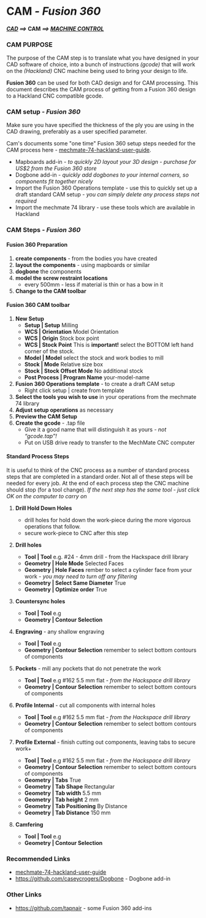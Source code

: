 # CAM *- Fusion 360*
#### *[CAD](CAD.md) ==>* CAM *==> [MACHINE CONTROL](Machine.md)*

### CAM PURPOSE
The purpose of the CAM step is to translate what you have designed in your CAD software of choice, into a bunch of instructions *(gcode)* that will work on the *(Hackland)* CNC machine being used to bring your design to life.

__Fusion 360__ can be used for both CAD design and for CAM processing. This document describes the CAM process of getting from a Fusion 360 design to a Hackland CNC compatible gcode.

### CAM setup *- Fusion 360*
Make sure you have specified the thickness of the ply you are using in the CAD drawing, preferably as a user specified parameter.

Cam's documents some "one time" Fusion 360 setup steps needed for the CAM process here -    [mechmate-74-hackland-user-guide](https://hackingismakingisengineering.wordpress.com/mechmate-74-hackland-user-guide/#resources).
* Mapboards add-in *- to quickly 2D layout your 3D design - purchase for US$2 from the Fusion 360 store*
* Dogbone add-in *- quickly add dogbones to your internal corners, so components fit together nicely*
* Import the Fusion 360 Operations template - use this to quickly set up a draft standard CAM setup *- you can simply delete any process steps not required*
* Import the mechmate 74 library - use these tools which are available in Hackland


### CAM Steps *- Fusion 360*

#### Fusion 360 Preparation
1. __create components__ - from the bodies you have created
2. __layout the components__ - using mapboards or similar
3. __dogbone__ the components
4. __model the screw restraint locations__
    * every 500mm - less if material is thin or has a bow in it
5. __Change to the CAM toolbar__

#### Fusion 360 CAM toolbar
1. __New Setup__
    * __Setup | Setup__ Milling
    * __WCS | Orientation__ Model Orientation
    * __WCS | Origin__ Stock box point
    * __WCS | Stock Point__ This is __important!__ select the BOTTOM left hand corner of the stock.
    * __Model | Model__ select the stock and work bodies to mill
    * __Stock | Mode__ Relative size box
    * __Stock | Stock Offset Mode__ No additional stock
    * __Post Process | Program Name__ your-model-name
2. __Fusion 360 Operations template__ - to create a draft CAM setup
    * Right click setup | create from template
3. __Select the tools you wish to use__ in your operations from the mechmate 74 library
4. __Adjust setup operations__ as necessary
5. __Preview the CAM Setup__
6. __Create the gcode__ - .tap file
    * Give it a good name that will distinguish it as yours *- not “gcode.tap”!*
    * Put on USB drive ready to transfer to the MechMate CNC computer

#### Standard Process Steps
It is useful to think of the CNC process as a number of standard process steps that are completed in a standard order. Not all of these steps will be needed for every job. At the end of each process step the CNC machine should stop (for a tool change). *If the next step has the same tool - just click OK on the computer to carry on*
1. __Drill Hold Down Holes__
     * drill holes for hold down the work-piece during the more vigorous operations that follow.
     * secure work-piece to CNC after this step

2. __Drill holes__
     * __Tool | Tool__ e.g. #24 - 4mm drill - from the Hackspace drill library
     * __Geometry | Hole Mode__ Selected Faces
     *  __Geometry | Hole Faces__ rember to select a cylinder face from your work *- you may need to turn off any filtering*
     * __Geometry | Select Same Diameter__ True
     * __Geometry | Optimize order__ True

3. __Countersync holes__
     * __Tool | Tool__ e.g
     * __Geometry | Contour Selection__

4. __Engraving__ - any shallow engraving
     * __Tool | Tool__ e.g
     * __Geometry | Contour Selection__ remember to select bottom contours of components

5. __Pockets__ - mill any pockets that do not penetrate the work
     * __Tool | Tool__ e.g #162 5.5 mm flat *- from the Hackspace drill library*
     * __Geometry | Contour Selection__ remember to select bottom contours of components

6. __Profile Internal__ - cut all components with internal holes
     * __Tool | Tool__ e.g #162 5.5 mm flat *- from the Hackspace drill library*
     * __Geometry | Contour Selection__ remember to select bottom contours of components

7. __Profile External__ - finish cutting out components, leaving tabs to secure work+
     * __Tool | Tool__ e.g #162 5.5 mm flat *- from the Hackspace drill library*
     * __Geometry | Contour Selection__ remember to select bottom contours of components
     * __Geometry | Tabs__ True
     * __Geometry | Tab Shape__ Rectangular
     * __Geometry | Tab width__ 5.5 mm
     * __Geometry | Tab height__ 2 mm
     * __Geometry | Tab Positioning__ By Distance
     * __Geometry | Tab Distance__ 150 mm

8. __Camfering__
     * __Tool | Tool__ e.g
     * __Geometry | Contour Selection__

### Recommended Links
* [mechmate-74-hackland-user-guide](https://hackingismakingisengineering.wordpress.com/mechmate-74-hackland-user-guide/)
* https://github.com/caseycrogers/Dogbone - Dogbone add-in

### Other Links
* https://github.com/tapnair              - some Fusion 360 add-ins
